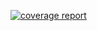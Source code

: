 [![coverage report](https://gitlab.univ-lr.fr/jpiaud/my_arithmetic_joackim/badges/develop/coverage.svg)](https://gitlab.univ-lr.fr/jpiaud/my_arithmetic_joackim/-/commits/develop)